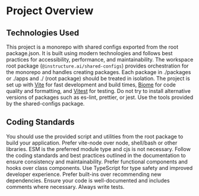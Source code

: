 # Project Overview

## Technologies Used

This project is a monorepo with shared configs exported from the root package.json. It is built using modern technologies and follows best practices for accessibility, performance, and maintainability. The workspace root package (`@instructure.ai/shared-configs`) provides orchestration for the monorepo and handles creating packages.  Each package in ./packages or ./apps and ./ (root package) should be treated in isolation. The project is set up with [Vite](https://vite.dev/guide/) for fast development and build times, [Biome](https://biomejs.dev/guides/getting-started/) for code quality and formatting, and [Vitest](https://vitest.dev/guide/) for testing. Do not try to install alternative versions of packages such as es-lint, prettier, or jest. Use the tools provided by the shared-configs package.

## Coding Standards

You should use the provided script and utilities from the root package to build your application. Prefer vite-node over node, shell/bash or other libraries. ESM is the preferred module type and cjs is not necessary. Follow the coding standards and best practices outlined in the documentation to ensure consistency and maintainability. Prefer functional components and hooks over class components. Use TypeScript for type safety and improved developer experience. Prefer built-ins over recommending new dependencies. Ensure your code is well-documented and includes comments where necessary. Always write tests.